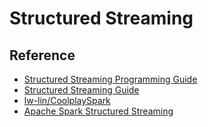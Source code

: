 # Structured Streaming

## Reference

- [Structured Streaming Programming Guide](https://spark.apache.org/docs/latest/structured-streaming-programming-guide.html)
- [Structured Streaming Guide](https://docs.databricks.com/spark/latest/structured-streaming/index.html)
- [lw-lin/CoolplaySpark](https://github.com/lw-lin/CoolplaySpark)
- [Apache Spark Structured Streaming](https://www.waitingforcode.com/apache-spark-structured-streaming)